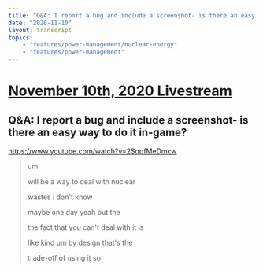 ```yaml
---
title: "Q&A: I report a bug and include a screenshot- is there an easy way to do it in-game?"
date: "2020-11-10"
layout: transcript
topics:
    - "features/power-management/nuclear-energy"
    - "features/power-management"
---
```

# [November 10th, 2020 Livestream](../2020-11-10.md)
## Q&A: I report a bug and include a screenshot- is there an easy way to do it in-game?
https://www.youtube.com/watch?v=2SqpfMeDmcw
> um
> 
> will be a way to deal with nuclear
> 
> wastes i don't know
> 
> maybe one day yeah but the
> 
> the fact that you can't deal with it is
> 
> like kind um by design that's the
> 
> trade-off of using it so
> 
